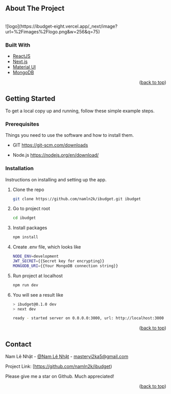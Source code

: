 ## About The Project

<br/>
![logo](https://ibudget-eight.vercel.app/_next/image?url=%2Fimages%2Flogo.png&w=256&q=75)
<br/>

### Built With

- [ReactJS](https://reactjs.org/)
- [Next.js](https://nextjs.org/)
- [Material UI](https://mui.com/)
- [MongoDB](https://www.mongodb.com/)

<p align="right">(<a href="#top">back to top</a>)</p>

## Getting Started

To get a local copy up and running, follow these simple example steps.

### Prerequisites

Things you need to use the software and how to install them.

- GIT
  https://git-scm.com/downloads

- Node.js
  https://nodejs.org/en/download/

### Installation

Instructions on installing and setting up the app.

1. Clone the repo
   ```sh
   git clone https://github.com/namln2k/ibudget.git ibudget
   ```
2. Go to project root
   ```sh
   cd ibudget
   ```
3. Install packages
   ```sh
   npm install
   ```
4. Create .env file, which looks like
   ```sh
   NODE_ENV=development
   JWT_SECRET={{Secret key for encrypting}}
   MONGODB_URI={{Your MongoDB connection string}}
   ```
5. Run project at localhost
   ```sh
   npm run dev
   ```
6. You will see a result like

   ```sh
   > ibudget@0.1.0 dev
   > next dev

   ready - started server on 0.0.0.0:3000, url: http://localhost:3000
   ```

<p align="right">(<a href="#top">back to top</a>)</p>

<!-- CONTACT -->

## Contact

Nam Lê Nhật - [@Nam Lê Nhật](mailto:namln2aug2k@gmail.com) - masteryi2ka5@gmail.com

Project Link: [https://github.com/namln2k/ibudget)

Please give me a star on Github. Much appreciated!

<p align="right">(<a href="#top">back to top</a>)</p>
